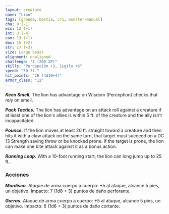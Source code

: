 ```yaml
---
layout: creature
name: "Lion"
tags: [grande, bestia, cr1, monster-manual]
cha: 8 (-1)
wis: 12 (+1)
int: 3 (-4)
con: 13 (+1)
dex: 15 (+2)
str: 17 (+3)
size: Large beast
alignment: unaligned
challenge: "1 (200 XP)"
skills: "Percepción +3, Sigilo +6"
speed: "50 ft."
hit_points: "26 (4d10+4)"
armor_class: "12"
---
```


***Keen Smell.*** The lion has advantage on Wisdom (Perception) checks that rely on smell.

***Pack Tactics.*** The lion has advantage on an attack roll against a creature if at least one of the lion's allies is within 5 ft. of the creature and the ally isn't incapacitated.

***Pounce.*** If the lion moves at least 20 ft. straight toward a creature and then hits it with a claw attack on the same turn, that target must succeed on a DC 13 Strength saving throw or be knocked prone. If the target is prone, the lion can make one bite attack against it as a bonus action.

***Running Leap.*** With a 10-foot running start, the lion can long jump up to 25 ft..

### Acciones

***Mordisco.*** Ataque de arma cuerpo a cuerpo: +5 al ataque, alcance 5 pies, un objetivo. Impacto: 7 (1d8 + 3) puntos de daño perforante.

***Garras.*** Ataque de arma cuerpo a cuerpo: +5 al ataque, alcance 5 pies, un objetivo. Impacto: 6 (1d6 + 3) puntos de daño cortante.